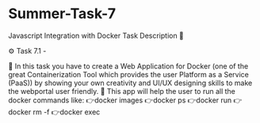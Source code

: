 # Summer-Task-7
Javascript Integration with Docker
Task Description 📄

⚙️ Task 7.1 -

📌 In this task you have to create a Web Application for Docker (one of the great Containerization Tool which provides the user 
Platform as a Service (PaaS)) by showing your own creativity and UI/UX designing skills to make the webportal user friendly.
📌 This app will help the user to run all the docker commands like:
  👉docker images
  👉docker ps
  👉docker run
  👉docker rm -f
  👉docker exec
